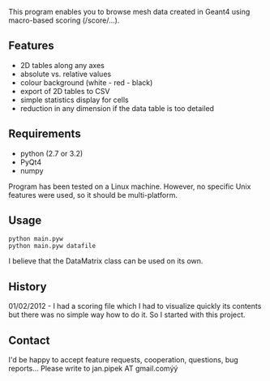This program enables you to browse mesh data created in Geant4
using macro-based scoring (/score/...).

Features
--------
* 2D tables along any axes
* absolute vs. relative values
* colour background (white - red - black)
* export of 2D tables to CSV
* simple statistics display for cells
* reduction in any dimension if the data table is too detailed

Requirements
------------
* python (2.7 or 3.2)
* PyQt4
* numpy

Program has been tested on a Linux machine. However, no specific
Unix features were used, so it should be multi-platform.

Usage
-----

    python main.pyw
    python main.pyw datafile

I believe that the DataMatrix class can be used on its own.

History
-------
01/02/2012 - I had a scoring file which I had to visualize quickly its contents but there
	was no simple way how to do it. So I started with this project.
	
Contact
-------
I'd be happy to accept feature requests, cooperation, questions, bug reports...
Please write to jan.pipek AT gmail.comýý
